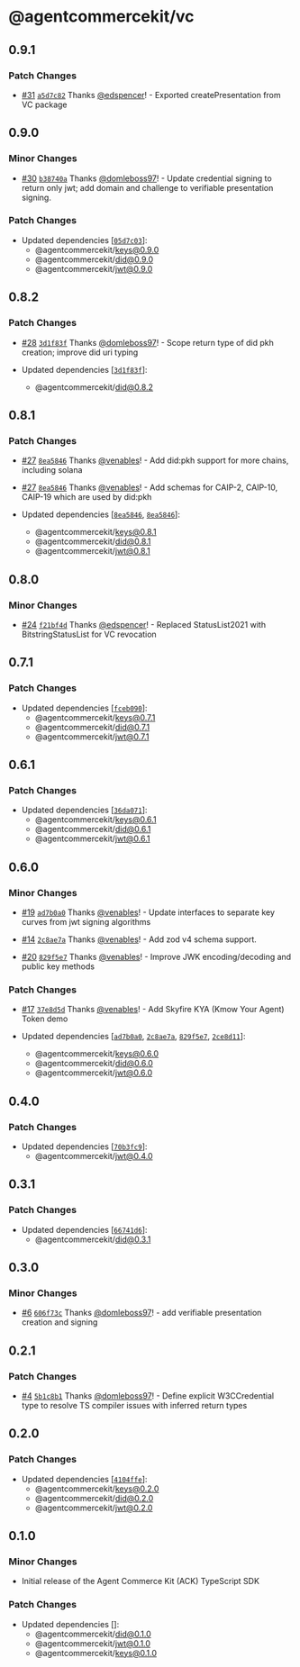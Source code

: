 # @agentcommercekit/vc

## 0.9.1

### Patch Changes

- [#31](https://github.com/agentcommercekit/ack/pull/31) [`a5d7c82`](https://github.com/agentcommercekit/ack/commit/a5d7c822397eb1ab71c1cad0c770457ec62810bb) Thanks [@edspencer](https://github.com/edspencer)! - Exported createPresentation from VC package

## 0.9.0

### Minor Changes

- [#30](https://github.com/agentcommercekit/ack/pull/30) [`b38740a`](https://github.com/agentcommercekit/ack/commit/b38740a0b9faad5b7a8405a7a4b5dfbde40c3818) Thanks [@domleboss97](https://github.com/domleboss97)! - Update credential signing to return only jwt; add domain and challenge to verifiable presentation signing.

### Patch Changes

- Updated dependencies [[`05d7c03`](https://github.com/agentcommercekit/ack/commit/05d7c033ea150b840429c112f9c41e2c0c89ac78)]:
  - @agentcommercekit/keys@0.9.0
  - @agentcommercekit/did@0.9.0
  - @agentcommercekit/jwt@0.9.0

## 0.8.2

### Patch Changes

- [#28](https://github.com/agentcommercekit/ack/pull/28) [`3d1f83f`](https://github.com/agentcommercekit/ack/commit/3d1f83faafaac388d6b977a1929180d8d20fa751) Thanks [@domleboss97](https://github.com/domleboss97)! - Scope return type of did pkh creation; improve did uri typing

- Updated dependencies [[`3d1f83f`](https://github.com/agentcommercekit/ack/commit/3d1f83faafaac388d6b977a1929180d8d20fa751)]:
  - @agentcommercekit/did@0.8.2

## 0.8.1

### Patch Changes

- [#27](https://github.com/agentcommercekit/ack/pull/27) [`8ea5846`](https://github.com/agentcommercekit/ack/commit/8ea5846b931bad5cd94ad1302ddf00ed51c285c9) Thanks [@venables](https://github.com/venables)! - Add did:pkh support for more chains, including solana

- [#27](https://github.com/agentcommercekit/ack/pull/27) [`8ea5846`](https://github.com/agentcommercekit/ack/commit/8ea5846b931bad5cd94ad1302ddf00ed51c285c9) Thanks [@venables](https://github.com/venables)! - Add schemas for CAIP-2, CAIP-10, CAIP-19 which are used by did:pkh

- Updated dependencies [[`8ea5846`](https://github.com/agentcommercekit/ack/commit/8ea5846b931bad5cd94ad1302ddf00ed51c285c9), [`8ea5846`](https://github.com/agentcommercekit/ack/commit/8ea5846b931bad5cd94ad1302ddf00ed51c285c9)]:
  - @agentcommercekit/keys@0.8.1
  - @agentcommercekit/did@0.8.1
  - @agentcommercekit/jwt@0.8.1

## 0.8.0

### Minor Changes

- [#24](https://github.com/agentcommercekit/ack/pull/24) [`f21bf4d`](https://github.com/agentcommercekit/ack/commit/f21bf4d399f673559a342c4b0bf9a6e088154408) Thanks [@edspencer](https://github.com/edspencer)! - Replaced StatusList2021 with BitstringStatusList for VC revocation

## 0.7.1

### Patch Changes

- Updated dependencies [[`fceb090`](https://github.com/agentcommercekit/ack/commit/fceb09050306374157b739f50f098a07b4cefaad)]:
  - @agentcommercekit/keys@0.7.1
  - @agentcommercekit/did@0.7.1
  - @agentcommercekit/jwt@0.7.1

## 0.6.1

### Patch Changes

- Updated dependencies [[`36da071`](https://github.com/agentcommercekit/ack/commit/36da0717b65d7f882c7a16cd4e6a1667d8dfccb6)]:
  - @agentcommercekit/keys@0.6.1
  - @agentcommercekit/did@0.6.1
  - @agentcommercekit/jwt@0.6.1

## 0.6.0

### Minor Changes

- [#19](https://github.com/agentcommercekit/ack/pull/19) [`ad7b0a0`](https://github.com/agentcommercekit/ack/commit/ad7b0a0327c2cd0366a37f7ab96a53a456934fc3) Thanks [@venables](https://github.com/venables)! - Update interfaces to separate key curves from jwt signing algorithms

- [#14](https://github.com/agentcommercekit/ack/pull/14) [`2c8ae7a`](https://github.com/agentcommercekit/ack/commit/2c8ae7ab1b6a2bcc6ae51414e673d168a0f484b6) Thanks [@venables](https://github.com/venables)! - Add zod v4 schema support.

- [#20](https://github.com/agentcommercekit/ack/pull/20) [`829f5e7`](https://github.com/agentcommercekit/ack/commit/829f5e7c4a546f9ec0cf61d0cd19c99d62fd4eb9) Thanks [@venables](https://github.com/venables)! - Improve JWK encoding/decoding and public key methods

### Patch Changes

- [#17](https://github.com/agentcommercekit/ack/pull/17) [`37e8d5d`](https://github.com/agentcommercekit/ack/commit/37e8d5dd76f7e97d077516c824bb5915fbd02889) Thanks [@venables](https://github.com/venables)! - Add Skyfire KYA (Kmow Your Agent) Token demo

- Updated dependencies [[`ad7b0a0`](https://github.com/agentcommercekit/ack/commit/ad7b0a0327c2cd0366a37f7ab96a53a456934fc3), [`2c8ae7a`](https://github.com/agentcommercekit/ack/commit/2c8ae7ab1b6a2bcc6ae51414e673d168a0f484b6), [`829f5e7`](https://github.com/agentcommercekit/ack/commit/829f5e7c4a546f9ec0cf61d0cd19c99d62fd4eb9), [`2ce8d11`](https://github.com/agentcommercekit/ack/commit/2ce8d11998251a7c274239e3dfa85d2afc99576f)]:
  - @agentcommercekit/keys@0.6.0
  - @agentcommercekit/did@0.6.0
  - @agentcommercekit/jwt@0.6.0

## 0.4.0

### Patch Changes

- Updated dependencies [[`70b3fc9`](https://github.com/agentcommercekit/ack/commit/70b3fc913b72a3d1322e88db675845409217039b)]:
  - @agentcommercekit/jwt@0.4.0

## 0.3.1

### Patch Changes

- Updated dependencies [[`66741d6`](https://github.com/agentcommercekit/ack/commit/66741d64221a0ca382f9279fbe1babf4a92b52d4)]:
  - @agentcommercekit/did@0.3.1

## 0.3.0

### Minor Changes

- [#6](https://github.com/agentcommercekit/ack/pull/6) [`606f73c`](https://github.com/agentcommercekit/ack/commit/606f73cf3d3271559aed8d21a2a1c228789a1a9f) Thanks [@domleboss97](https://github.com/domleboss97)! - add verifiable presentation creation and signing

## 0.2.1

### Patch Changes

- [#4](https://github.com/agentcommercekit/ack/pull/4) [`5b1c8b1`](https://github.com/agentcommercekit/ack/commit/5b1c8b1b8105e781f977379f019f96efbcab3e27) Thanks [@domleboss97](https://github.com/domleboss97)! - Define explicit W3CCredential type to resolve TS compiler issues with inferred return types

## 0.2.0

### Patch Changes

- Updated dependencies [[`4104ffe`](https://github.com/agentcommercekit/ack/commit/4104ffeae34c7ae972b375871feb09bbe5d27b73)]:
  - @agentcommercekit/keys@0.2.0
  - @agentcommercekit/did@0.2.0
  - @agentcommercekit/jwt@0.2.0

## 0.1.0

### Minor Changes

- Initial release of the Agent Commerce Kit (ACK) TypeScript SDK

### Patch Changes

- Updated dependencies []:
  - @agentcommercekit/did@0.1.0
  - @agentcommercekit/jwt@0.1.0
  - @agentcommercekit/keys@0.1.0
